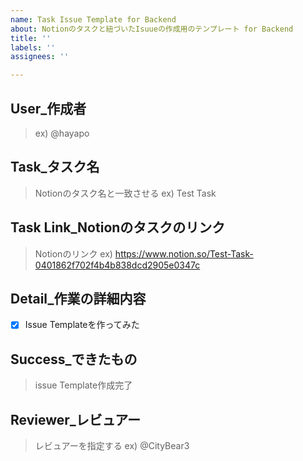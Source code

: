 ```yaml
---
name: Task Issue Template for Backend
about: Notionのタスクと紐づいたIsuueの作成用のテンプレート for Backend
title: ''
labels: ''
assignees: ''

---
```


## User_作成者
> ex) @hayapo 
## Task_タスク名
> Notionのタスク名と一致させる
> ex) Test Task
## Task Link_Notionのタスクのリンク
> Notionのリンク
> ex) https://www.notion.so/Test-Task-0401862f702f4b4b838dcd2905e0347c
## Detail_作業の詳細内容
- [x] Issue Templateを作ってみた
## Success_できたもの
> issue Template作成完了
## Reviewer_レビュアー
> レビュアーを指定する
> ex) @CityBear3
